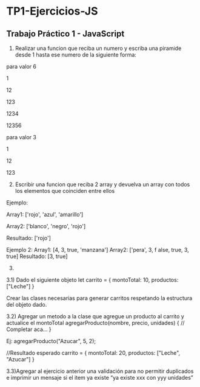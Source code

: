 # TP1-Ejercicios-JS
## Trabajo Práctico 1 - JavaScript

1) Realizar una funcion que reciba un numero y escriba una piramide desde 1 hasta ese numero de la siguiente forma:

para valor 6

1

12

123

1234

12356



para valor 3

1

12

123




2) Escribir una funcion que reciba 2 array y devuelva un array con todos los elementos que coinciden entre ellos


Ejemplo:

Array1: ['rojo', 'azul', 'amarillo']

Array2: ['blanco', 'negro', 'rojo']

Resultado: ['rojo']


Ejemplo 2:
Array1: [4, 3, true, 'manzana']
Array2: ['pera', 3, f alse, true, 3, true]
Resultado: [3, true]


3)
3.1) Dado el siguiente objeto
let carrito = {
    montoTotal: 10,
    productos: ["Leche"]
}

Crear las clases necesarias para generar carritos respetando la estructura del objeto dado.

3.2) Agregar un metodo a la clase que agregue un producto al carrito y actualice el montoTotal
agregarProducto(nombre, precio, unidades) {
    // Completar aca...
}


Ej:
agregarProducto("Azucar", 5, 2);

//Resultado esperado
carrito = {
    montoTotal: 20,
    productos: ["Leche", "Azucar"]
}


3.3)Agregar al ejercicio anterior una validación para no permitir duplicados e imprimir un mensaje si el item ya existe “ya existe xxx con yyy unidades”
